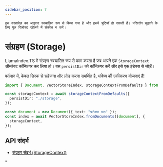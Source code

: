 ```yaml
---
sidebar_position: 7
---
```


`इस दस्तावेज़ का अनुवाद स्वचालित रूप से किया गया है और इसमें त्रुटियाँ हो सकती हैं। परिवर्तन सुझाने के लिए पुल रिक्वेस्ट खोलने में संकोच न करें।`

# संग्रहण (Storage)

LlamaIndex.TS में संग्रहण स्वचालित रूप से काम करता है जब आपने एक `StorageContext` ऑब्जेक्ट कॉन्फ़िगर कर लिया हो। बस `persistDir` को कॉन्फ़िगर करें और इसे एक इंडेक्स से जोड़ें।

वर्तमान में, केवल डिस्क से सहेजना और लोड करना समर्थित है, भविष्य की एकीकरण योजनाएं हैं!

```typescript
import { Document, VectorStoreIndex, storageContextFromDefaults } from "./src";

const storageContext = await storageContextFromDefaults({
  persistDir: "./storage",
});

const document = new Document({ text: "परीक्षण पाठ" });
const index = await VectorStoreIndex.fromDocuments([document], {
  storageContext,
});
```

## API संदर्भ

- [संग्रहण संदर्भ (StorageContext)](../../api/interfaces/StorageContext.md)

"
